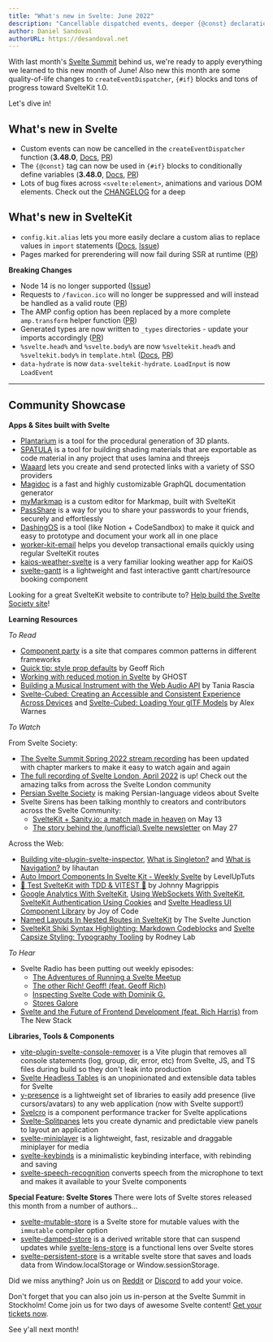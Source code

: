 ```yaml
---
title: "What's new in Svelte: June 2022"
description: "Cancellable dispatched events, deeper {@const} declarations and more!"
author: Daniel Sandoval
authorURL: https://desandoval.net
---
```


With last month's [Svelte Summit](https://www.youtube.com/watch?v=qqj2cBockqE) behind us, we're ready to apply everything we learned to this new month of June! Also new this month are some quality-of-life changes to `createEventDispatcher`, `{#if}` blocks and tons of progress toward SvelteKit 1.0.

Let's dive in!

## What's new in Svelte
- Custom events can now be cancelled in the `createEventDispatcher` function (**3.48.0**, [Docs](https://svelte.dev/docs#run-time-svelte-createeventdispatcher), [PR](https://github.com/sveltejs/svelte/pull/7064))
- The `{@const}` tag can now be used in `{#if}` blocks to conditionally define variables (**3.48.0**, [Docs](https://svelte.dev/docs#template-syntax-const), [PR](https://github.com/sveltejs/svelte/pull/7451))
- Lots of bug fixes across `<svelte:element>`, animations and various DOM elements. Check out the [CHANGELOG](https://github.com/sveltejs/svelte/blob/master/CHANGELOG.md#3480) for a deep


## What's new in SvelteKit
- `config.kit.alias` lets you more easily declare a custom alias to replace values in `import` statements ([Docs](https://kit.svelte.dev/docs/configuration#alias), [Issue](https://github.com/sveltejs/kit/pull/4922))
- Pages marked for prerendering will now fail during SSR at runtime ([PR](https://github.com/sveltejs/kit/pull/4812))

**Breaking Changes**
- Node 14 is no longer supported ([Issue](https://github.com/sveltejs/kit/issues/4916))
- Requests to `/favicon.ico` will no longer be suppressed and will instead be handled as a valid route ([PR](https://github.com/sveltejs/kit/pull/5046))
- The AMP config option has been replaced by a more complete `amp.transform` helper function ([PR](https://github.com/sveltejs/kit/pull/4710))
- Generated types are now written to `_types` directories - update your imports accordingly ([PR](https://github.com/sveltejs/kit/pull/4705))
- `%svelte.head%` and `%svelte.body%` are now `%sveltekit.head%` and `%sveltekit.body%` in `template.html` ([Docs](https://kit.svelte.dev/docs/migrating#project-files-src-template-html), [PR](https://github.com/sveltejs/kit/pull/5016/))
- `data-hydrate` is now `data-sveltekit-hydrate`. `LoadInput` is now `LoadEvent`


---

## Community Showcase

**Apps & Sites built with Svelte**
- [Plantarium](https://github.com/jim-fx/plantarium) is a tool for the procedural generation of 3D plants.
- [SPATULA](https://github.com/AlexWarnes/lamina-spatula) is a tool for building shading materials that are exportable as code material in any project that uses lamina and threejs
- [Waaard](https://waaard.com/) lets you create and send protected links with a variety of SSO providers
- [Magidoc](https://github.com/magidoc-org/magidoc) is a fast and highly customizable GraphQL documentation generator
- [myMarkmap](https://github.com/eyssette/myMarkmap) is a custom editor for Markmap, built with SvelteKit
- [PassShare](https://passshare.mynt.pw/) is a way for you to share your passwords to your friends, securely and effortlessly
- [DashingOS](https://beta.dashingos.com/) is a tool (like Notion + CodeSandbox) to make it quick and easy to prototype and document your work all in one place
- [worker-kit-email](https://github.com/miunau/worker-kit-email) helps you develop transactional emails quickly using regular SvelteKit routes
- [kaios-weather-svelte](https://github.com/cyan-2048/kaios-weather-svelte) is a very familiar looking weather app for KaiOS
- [svelte-gantt](https://github.com/ANovokmet/svelte-gantt) is a lightweight and fast interactive gantt chart/resource booking component 

Looking for a great SvelteKit website to contribute to? [Help build the Svelte Society site](https://github.com/svelte-society/sveltesociety.dev/issues)!


**Learning Resources**

_To Read_
- [Component party](https://component-party.dev/) is a site that compares common patterns in different frameworks
- [Quick tip: style prop defaults](https://geoffrich.net/posts/style-prop-defaults/) by Geoff Rich
- [Working with reduced motion in Svelte](https://ghostdev.xyz/posts/working-with-reduced-motion-in-svelte) by GHOST
- [Building a Musical Instrument with the Web Audio API](https://www.taniarascia.com/musical-instrument-web-audio-api/) by Tania Rascia
- [Svelte-Cubed: Creating an Accessible and Consistent Experience Across Devices](https://dev.to/alexwarnes/svelte-cubed-creating-an-accessible-and-consistent-experience-across-devices-42ae) and [Svelte-Cubed: Loading Your glTF Models](https://dev.to/alexwarnes/svelte-cubed-loading-your-gltf-models-14lf) by Alex Warnes

_To Watch_

From Svelte Society:
- [The Svelte Summit Spring 2022 stream recording](https://www.youtube.com/watch?v=qqj2cBockqE) has been updated with chapter markers to make it easy to watch again and again
- [The full recording of Svelte London, April 2022](https://www.youtube.com/watch?v=zIxzJzTnoxA) is up! Check out the amazing talks from across the Svelte London community
- [Persian Svelte Society](https://www.youtube.com/channel/UCfWH9lCsXN3j8oXq8dru82Q) is making Persian-language videos about Svelte
- Svelte Sirens has been talking monthly to creators and contributors across the Svelte Community:
  - [SvelteKit + Sanity.io: a match made in heaven](https://www.youtube.com/watch?v=j0_1hfiEVWA&list=PL8bMgX1kyZThkJ_Rk6AAFI4eY24g5XKwK&index=5) on May 13
  - [The story behind the (unofficial) Svelte newsletter](https://www.youtube.com/watch?v=aK0xXm3hPxk&list=PL8bMgX1kyZThkJ_Rk6AAFI4eY24g5XKwK&index=7) on May 27

Across the Web:
- [Building vite-plugin-svelte-inspector](https://www.youtube.com/watch?v=udYB24IMtsY), [What is Singleton?](https://www.youtube.com/watch?v=xhi0m1QZue0) and [What is Navigation?](https://www.youtube.com/watch?v=Ym-OnGUps2c) by lihautan
- [Auto Import Components In Svelte Kit - Weekly Svelte](https://www.youtube.com/watch?v=JXvKBtTPr64) by LevelUpTuts
- [🧪 Test SvelteKit with TDD & VITEST 🧪](https://www.youtube.com/watch?v=5bQD3dCoyHA) by Johnny Magrippis
- [Google Analytics With SvelteKit](https://www.youtube.com/watch?v=l-x6H0fnqqQ), [Using WebSockets With SvelteKit](https://www.youtube.com/watch?v=mAcKzdW5fR8), [SvelteKit Authentication Using Cookies](https://www.youtube.com/watch?v=T935Ya4W5X0) and [Svelte Headless UI Component Library](https://www.reddit.com/r/sveltejs/comments/ueu849/svelte_headless_ui_component_library/) by Joy of Code
- [Named Layouts In Nested Routes in SvelteKit](https://www.youtube.com/watch?v=hKg_V3jouLk) by The Svelte Junction
- [SvelteKit Shiki Syntax Highlighting: Markdown Codeblocks](https://rodneylab.com/sveltekit-shiki-syntax-highlighting/) and [Svelte Capsize Styling: Typography Tooling](https://rodneylab.com/svelte-capsize-styling/) by Rodney Lab

_To Hear_
- Svelte Radio has been putting out weekly episodes:
  - [The Adventures of Running a Svelte Meetup](https://www.svelteradio.com/episodes/the-adventures-of-running-a-svelte-meetup)
  - [The other Rich! Geoff! (feat. Geoff Rich)](https://www.svelteradio.com/episodes/the-other-rich-geoff)
  - [Inspecting Svelte Code with Dominik G.](https://www.svelteradio.com/episodes/inspecting-svelte-code-with-dominik-g)
  - [Stores Galore](https://www.svelteradio.com/episodes/stores-galore)
- [Svelte and the Future of Frontend Development (feat. Rich Harris)](https://thenewstack.io/svelte-and-the-future-of-front-end-development/) from The New Stack


**Libraries, Tools & Components**
- [vite-plugin-svelte-console-remover](https://github.com/jhubbardsf/vite-plugin-svelte-console-remover) is a Vite plugin that removes all console statements (log, group, dir, error, etc) from Svelte, JS, and TS files during build so they don't leak into production
- [Svelte Headless Tables](https://github.com/bryanmylee/svelte-headless-table) is an unopinionated and extensible data tables for Svelte
- [y-presence](https://github.com/nimeshnayaju/y-presence) is a lightweight set of libraries to easily add presence (live cursors/avatars) to any web application (now with Svelte support!)
- [Svelcro](https://github.com/oslabs-beta/Svelcro) is a component performance tracker for Svelte applications
- [Svelte-Splitpanes](https://github.com/orefalo/svelte-splitpanes) lets you create dynamic and predictable view panels to layout an application
- [svelte-miniplayer](https://github.com/ThaUnknown/svelte-miniplayer) is a lightweight, fast, resizable and draggable miniplayer for media
- [svelte-keybinds](https://github.com/ThaUnknown/svelte-keybinds) is a minimalistic keybinding interface, with rebinding and saving
- [svelte-speech-recognition](https://github.com/jhubbardsf/svelte-speech-recognition) converts speech from the microphone to text and makes it available to your Svelte components

**Special Feature: Svelte Stores**
There were lots of Svelte stores released this month from a number of authors...

- [svelte-mutable-store](https://github.com/feltcoop/svelte-mutable-store) is a Svelte store for mutable values with the `immutable` compiler option
- [svelte-damped-store](https://github.com/aredridel/svelte-damped-store) is a derived writable store that can suspend updates while [svelte-lens-store](https://github.com/aredridel/svelte-lens-store) is a functional lens over Svelte stores
- [svelte-persistent-store](https://github.com/furudean/svelte-persistent-store) is a writable svelte store that saves and loads data from Window.localStorage or Window.sessionStorage.


Did we miss anything? Join us on [Reddit](https://www.reddit.com/r/sveltejs/) or [Discord](https://discord.com/invite/yy75DKs) to add your voice.

Don't forget that you can also join us in-person at the Svelte Summit in Stockholm! Come join us for two days of awesome Svelte content! [Get your tickets now](https://ti.to/svelte/svelte-summit-fall-edition).

See y'all next month!
